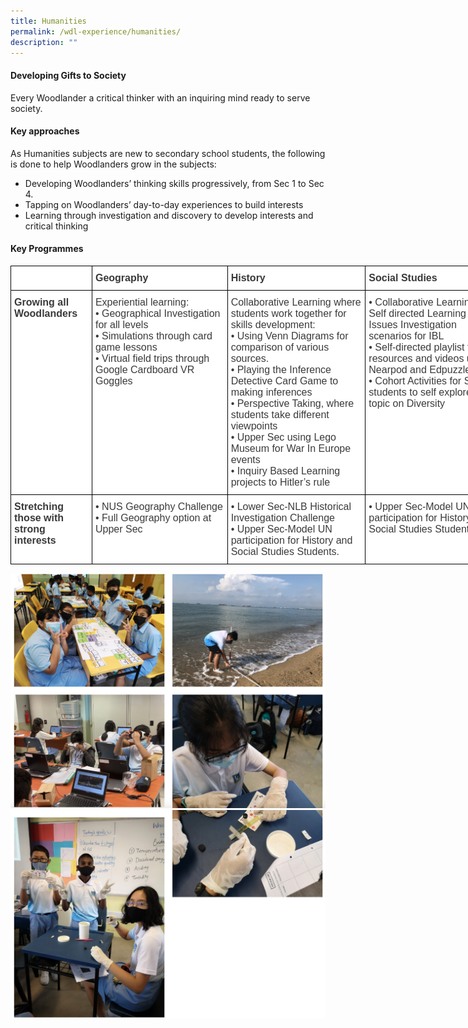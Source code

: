 ```yaml
---
title: Humanities
permalink: /wdl-experience/humanities/
description: ""
---
```

#### Developing Gifts to Society

Every Woodlander a critical thinker with an inquiring mind ready to serve society.

#### Key approaches

As Humanities subjects are new to secondary school students, the following is done to help Woodlanders grow in the subjects:

*   Developing Woodlanders’ thinking skills progressively, from Sec 1 to Sec 4.
*   Tapping on Woodlanders’ day-to-day experiences to build interests
*   Learning through investigation and discovery to develop interests and critical thinking

#### Key Programmes

<style type="text/css">
.tg  {border-collapse:collapse;border-spacing:0;margin:0px auto;}
.tg td{border-color:black;border-style:solid;border-width:1px;font-family:Arial, sans-serif;font-size:14px;
  overflow:hidden;padding:10px 5px;word-break:normal;}
.tg th{border-color:black;border-style:solid;border-width:1px;font-family:Arial, sans-serif;font-size:14px;
  font-weight:normal;overflow:hidden;padding:10px 5px;word-break:normal;}
.tg .tg-oku2{background-color:#FFF;color:#3A3A3A;font-size:16px;text-align:left;vertical-align:top}
.tg .tg-l8if{background-color:#FFF;color:#3A3A3A;font-size:16px;font-weight:bold;text-align:left;vertical-align:top}
</style>
<table class="tg" style="undefined;table-layout: fixed; width: 786px">
<colgroup>
<col style="width: 130px">
<col style="width: 217px">
<col style="width: 221px">
<col style="width: 218px">
</colgroup>
<tbody>
  <tr>
    <td class="tg-l8if"></td>
    <td class="tg-l8if"><span style="font-weight:bold;font-style:inherit">Geography</span></td>
    <td class="tg-l8if"><span style="font-weight:bold;font-style:inherit">History</span></td>
    <td class="tg-l8if"><span style="font-weight:bold;font-style:inherit">Social Studies</span></td>
  </tr>
  <tr>
    <td class="tg-l8if"><span style="font-weight:bold;font-style:inherit">Growing all Woodlanders</span></td>
    <td class="tg-oku2"><span style="font-weight:inherit;font-style:inherit">Experiential learning:</span><br><span style="font-weight:400;font-style:normal">•</span><span style="font-weight:inherit;font-style:inherit"> Geographical Investigation for all levels</span><br><span style="font-weight:400;font-style:normal">•</span><span style="font-weight:inherit;font-style:inherit"> Simulations through card game lessons</span><br><span style="font-weight:400;font-style:normal">•</span><span style="font-weight:inherit;font-style:inherit"> Virtual field trips through Google Cardboard VR Goggles</span></td>
    <td class="tg-oku2"><span style="font-weight:inherit;font-style:inherit">Collaborative Learning where students work together for skills development:</span><br><span style="font-weight:400;font-style:normal">•</span><span style="font-weight:inherit;font-style:inherit"> Using Venn Diagrams for comparison of various sources.</span><br><span style="font-weight:400;font-style:normal">•</span><span style="font-weight:inherit;font-style:inherit"> Playing the Inference Detective Card Game to making inferences</span><br><span style="font-weight:400;font-style:normal">•</span><span style="font-weight:inherit;font-style:inherit"> Perspective Taking, where students take different viewpoints</span><br><span style="font-weight:400;font-style:normal">•</span><span style="font-weight:inherit;font-style:inherit"> Upper Sec using Lego Museum for War In Europe events</span><br><span style="font-weight:400;font-style:normal">•</span><span style="font-weight:inherit;font-style:inherit"> Inquiry Based Learning projects to Hitler’s rule</span></td>
    <td class="tg-oku2"><span style="font-weight:400;font-style:normal">•</span><span style="font-weight:inherit;font-style:inherit"> Collaborative Learning and Self directed Learning to Issues Investigation scenarios for IBL</span><br><span style="font-weight:400;font-style:normal">•</span><span style="font-weight:inherit;font-style:inherit"> Self-directed playlist for ICT resources and videos using Nearpod and Edpuzzle</span><br><span style="font-weight:400;font-style:normal">•</span><span style="font-weight:inherit;font-style:inherit"> Cohort Activities for Sec 3 students to self explore the topic on Diversity</span></td>
  </tr>
  <tr>
    <td class="tg-l8if"><span style="font-weight:bold;font-style:inherit">Stretching those with strong interests</span></td>
    <td class="tg-oku2"><span style="font-weight:400;font-style:normal">•</span><span style="font-weight:inherit;font-style:inherit"> NUS Geography Challenge</span><br><span style="font-weight:400;font-style:normal">•</span><span style="font-weight:inherit;font-style:inherit"> Full Geography option at Upper Sec</span></td>
    <td class="tg-oku2"><span style="font-weight:400;font-style:normal">•</span><span style="font-weight:inherit;font-style:inherit"> Lower Sec-NLB Historical Investigation Challenge</span><br><span style="font-weight:400;font-style:normal">•</span><span style="font-weight:inherit;font-style:inherit"> Upper Sec-Model UN participation for History and Social Studies Students.</span></td>
    <td class="tg-oku2"><span style="font-weight:400;font-style:normal">•</span><span style="font-weight:inherit;font-style:inherit"> Upper Sec-Model UN participation for History and Social Studies Students.</span></td>
  </tr>
</tbody>
</table>

![](/images/humans1.png)
![](/images/humans2.png)